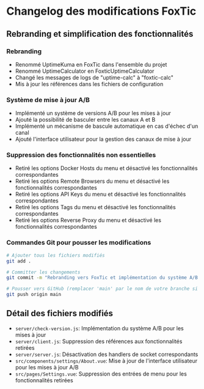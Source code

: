 # Changelog des modifications FoxTic

## Rebranding et simplification des fonctionnalités

### Rebranding
- Renommé UptimeKuma en FoxTic dans l'ensemble du projet
- Renommé UptimeCalculator en FoxticUptimeCalculator
- Changé les messages de logs de "uptime-calc" à "foxtic-calc"
- Mis à jour les références dans les fichiers de configuration

### Système de mise à jour A/B
- Implémenté un système de versions A/B pour les mises à jour
- Ajouté la possibilité de basculer entre les canaux A et B
- Implémenté un mécanisme de bascule automatique en cas d'échec d'un canal
- Ajouté l'interface utilisateur pour la gestion des canaux de mise à jour

### Suppression des fonctionnalités non essentielles
- Retiré les options Docker Hosts du menu et désactivé les fonctionnalités correspondantes
- Retiré les options Remote Browsers du menu et désactivé les fonctionnalités correspondantes
- Retiré les options API Keys du menu et désactivé les fonctionnalités correspondantes
- Retiré les options Tags du menu et désactivé les fonctionnalités correspondantes
- Retiré les options Reverse Proxy du menu et désactivé les fonctionnalités correspondantes

### Commandes Git pour pousser les modifications
```bash
# Ajouter tous les fichiers modifiés
git add .

# Committer les changements
git commit -m "Rebranding vers FoxTic et implémentation du système A/B pour les mises à jour"

# Pousser vers GitHub (remplacer 'main' par le nom de votre branche si différent)
git push origin main
```

## Détail des fichiers modifiés
- `server/check-version.js`: Implémentation du système A/B pour les mises à jour
- `server/client.js`: Suppression des références aux fonctionnalités retirées
- `server/server.js`: Désactivation des handlers de socket correspondants
- `src/components/settings/About.vue`: Mise à jour de l'interface utilisateur pour les mises à jour A/B
- `src/pages/Settings.vue`: Suppression des entrées de menu pour les fonctionnalités retirées
